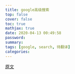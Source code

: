 ```yaml
---
title: google高级搜索
top: false
cover: false
toc: true
mathjax: true
date: 2020-04-13 00:49:58
password:
summary:
tags: [google, search, 待翻译]
categories:
---
```


[原文](https://www.oberlo.com/blog/google-advanced-search)
